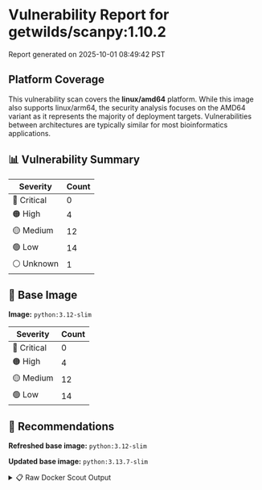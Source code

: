 # Vulnerability Report for getwilds/scanpy:1.10.2

Report generated on 2025-10-01 08:49:42 PST

## Platform Coverage

This vulnerability scan covers the **linux/amd64** platform. While this image also supports linux/arm64, the security analysis focuses on the AMD64 variant as it represents the majority of deployment targets. Vulnerabilities between architectures are typically similar for most bioinformatics applications.

## 📊 Vulnerability Summary

| Severity | Count |
|----------|-------|
| 🔴 Critical | 0 |
| 🟠 High | 4 |
| 🟡 Medium | 12 |
| 🟢 Low | 14 |
| ⚪ Unknown | 1 |

## 🐳 Base Image

**Image:** `python:3.12-slim`

| Severity | Count |
|----------|-------|
| 🔴 Critical | 0 |
| 🟠 High | 4 |
| 🟡 Medium | 12 |
| 🟢 Low | 14 |

## 🔄 Recommendations

**Refreshed base image:** `python:3.12-slim`

**Updated base image:** `python:3.13.7-slim`

<details>
<summary>📋 Raw Docker Scout Output</summary>

```text
Target               │  getwilds/scanpy:1.10.2  │    0C     4H    12M    14L     1?   
    digest             │  533ab8e4b699                    │                                     
  Base image           │  python:3.12-slim                │    0C     4H    12M    14L     1?   
  Refreshed base image │  python:3.12-slim                │    0C     1H     2M    22L          
                       │                                  │           -3    -10     +8     -1   
  Updated base image   │  python:3.13.7-slim              │    0C     1H     2M    22L          
                       │                                  │           -3    -10     +8     -1   

What's next:
    View vulnerabilities → docker scout cves getwilds/scanpy:1.10.2
    View base image update recommendations → docker scout recommendations getwilds/scanpy:1.10.2
    Include policy results in your quickview by supplying an organization → docker scout quickview getwilds/scanpy:1.10.2 --org <organization>
```
</details>
